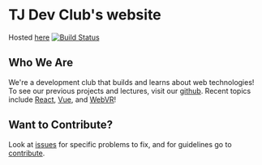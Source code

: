 # TJ Dev Club's website
Hosted [here](https://tjdev.club)
[![Build Status](https://travis-ci.org/TJDevClub/website.svg?branch=master)](https://travis-ci.org/TJDevClub/website)
## Who We Are
We're a development club that builds and learns about web technologies! To see our previous projects and lectures, visit our [github](https://github.com/TJDevClub/). Recent topics include [React](https://github.com/TJDevClub/ReactRocks), [Vue](https://github.com/TJDevClub/RoomWithAVue), and [WebVR](https://github.com/TJDevClub/WinterWonderland)!
## Want to Contribute?
Look at [issues](https://github.com/TJDevClub/website/issues) for specific problems to fix, and for guidelines go to [contribute](https://github.com/TJDevClub/website/blob/master/CONTRIBUTING.md).
